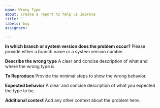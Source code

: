 ```yaml
---
name: Wrong Type
about: Create a report to help us improve
title: ''
labels: bug
assignees:

---
```


**In which branch or system version does the problem occur?**
Please provide either a branch name or a system version number.

**Describe the wrong type**
A clear and concise description of what and where the wrong type is.

**To Reproduce**
Provide the minimal steps to show the wrong behavior.

**Expected behavior**
A clear and concise description of what you expected the type to be.

**Additional context**
Add any other context about the problem here.
